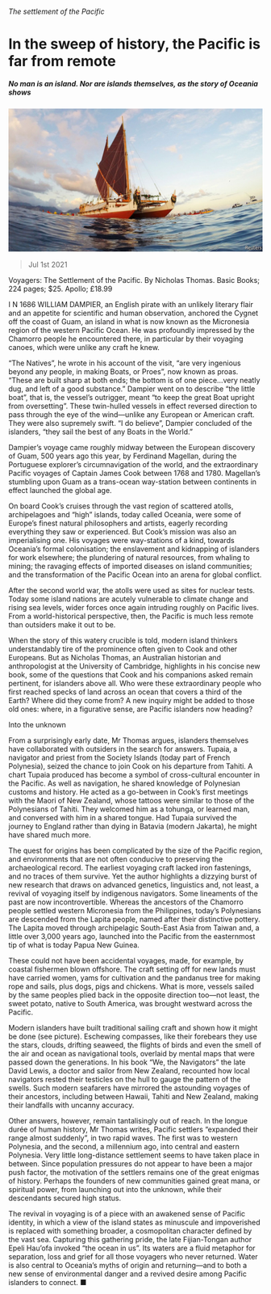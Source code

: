 ###### The settlement of the Pacific

# In the sweep of history, the Pacific is far from remote 

##### No man is an island. Nor are islands themselves, as the story of Oceania shows 

![image](images/20210703_BKP001_0.jpg) 

> Jul 1st 2021 

Voyagers: The Settlement of the Pacific. By Nicholas Thomas. Basic Books; 224 pages; $25. Apollo; £18.99

I N 1686 WILLIAM DAMPIER, an English pirate with an unlikely literary flair and an appetite for scientific and human observation, anchored the Cygnet off the coast of Guam, an island in what is now known as the Micronesia region of the western Pacific Ocean. He was profoundly impressed by the Chamorro people he encountered there, in particular by their voyaging canoes, which were unlike any craft he knew.


“The Natives”, he wrote in his account of the visit, “are very ingenious beyond any people, in making Boats, or Proes”, now known as proas. “These are built sharp at both ends; the bottom is of one piece…very neatly dug, and left of a good substance.” Dampier went on to describe “the little boat”, that is, the vessel’s outrigger, meant “to keep the great Boat upright from oversetting”. These twin-hulled vessels in effect reversed direction to pass through the eye of the wind—unlike any European or American craft. They were also supremely swift. “I do believe”, Dampier concluded of the islanders, “they sail the best of any Boats in the World.”

Dampier’s voyage came roughly midway between the European discovery of Guam, 500 years ago this year, by Ferdinand Magellan, during the Portuguese explorer’s circumnavigation of the world, and the extraordinary Pacific voyages of Captain James Cook between 1768 and 1780. Magellan’s stumbling upon Guam as a trans-ocean way-station between continents in effect launched the global age.

On board Cook’s cruises through the vast region of scattered atolls, archipelagoes and “high” islands, today called Oceania, were some of Europe’s finest natural philosophers and artists, eagerly recording everything they saw or experienced. But Cook’s mission was also an imperialising one. His voyages were way-stations of a kind, towards Oceania’s formal colonisation; the enslavement and kidnapping of islanders for work elsewhere; the plundering of natural resources, from whaling to mining; the ravaging effects of imported diseases on island communities; and the transformation of the Pacific Ocean into an arena for global conflict.

After the second world war, the atolls were used as sites for nuclear tests. Today some island nations are acutely vulnerable to climate change and rising sea levels, wider forces once again intruding roughly on Pacific lives. From a world-historical perspective, then, the Pacific is much less remote than outsiders make it out to be.

When the story of this watery crucible is told, modern island thinkers understandably tire of the prominence often given to Cook and other Europeans. But as Nicholas Thomas, an Australian historian and anthropologist at the University of Cambridge, highlights in his concise new book, some of the questions that Cook and his companions asked remain pertinent, for islanders above all. Who were these extraordinary people who first reached specks of land across an ocean that covers a third of the Earth? Where did they come from? A new inquiry might be added to those old ones: where, in a figurative sense, are Pacific islanders now heading?

Into the unknown

From a surprisingly early date, Mr Thomas argues, islanders themselves have collaborated with outsiders in the search for answers. Tupaia, a navigator and priest from the Society Islands (today part of French Polynesia), seized the chance to join Cook on his departure from Tahiti. A chart Tupaia produced has become a symbol of cross-cultural encounter in the Pacific. As well as navigation, he shared knowledge of Polynesian customs and history. He acted as a go-between in Cook’s first meetings with the Maori of New Zealand, whose tattoos were similar to those of the Polynesians of Tahiti. They welcomed him as a tohunga, or learned man, and conversed with him in a shared tongue. Had Tupaia survived the journey to England rather than dying in Batavia (modern Jakarta), he might have shared much more.

The quest for origins has been complicated by the size of the Pacific region, and environments that are not often conducive to preserving the archaeological record. The earliest voyaging craft lacked iron fastenings, and no traces of them survive. Yet the author highlights a dizzying burst of new research that draws on advanced genetics, linguistics and, not least, a revival of voyaging itself by indigenous navigators. Some lineaments of the past are now incontrovertible. Whereas the ancestors of the Chamorro people settled western Micronesia from the Philippines, today’s Polynesians are descended from the Lapita people, named after their distinctive pottery. The Lapita moved through archipelagic South-East Asia from Taiwan and, a little over 3,000 years ago, launched into the Pacific from the easternmost tip of what is today Papua New Guinea.

These could not have been accidental voyages, made, for example, by coastal fishermen blown offshore. The craft setting off for new lands must have carried women, yams for cultivation and the pandanus tree for making rope and sails, plus dogs, pigs and chickens. What is more, vessels sailed by the same peoples plied back in the opposite direction too—not least, the sweet potato, native to South America, was brought westward across the Pacific.

Modern islanders have built traditional sailing craft and shown how it might be done (see picture). Eschewing compasses, like their forebears they use the stars, clouds, drifting seaweed, the flights of birds and even the smell of the air and ocean as navigational tools, overlaid by mental maps that were passed down the generations. In his book “We, the Navigators” the late David Lewis, a doctor and sailor from New Zealand, recounted how local navigators rested their testicles on the hull to gauge the pattern of the swells. Such modern seafarers have mirrored the astounding voyages of their ancestors, including between Hawaii, Tahiti and New Zealand, making their landfalls with uncanny accuracy.

Other answers, however, remain tantalisingly out of reach. In the longue durée  of human history, Mr Thomas writes, Pacific settlers “expanded their range almost suddenly”, in two rapid waves. The first was to western Polynesia, and the second, a millennium ago, into central and eastern Polynesia. Very little long-distance settlement seems to have taken place in between. Since population pressures do not appear to have been a major push factor, the motivation of the settlers remains one of the great enigmas of history. Perhaps the founders of new communities gained great mana, or spiritual power, from launching out into the unknown, while their descendants secured high status.

The revival in voyaging is of a piece with an awakened sense of Pacific identity, in which a view of the island states as minuscule and impoverished is replaced with something broader, a cosmopolitan character defined by the vast sea. Capturing this gathering pride, the late Fijian-Tongan author Epeli Hau’ofa invoked “the ocean in us”. Its waters are a fluid metaphor for separation, loss and grief for all those voyagers who never returned. Water is also central to Oceania’s myths of origin and returning—and to both a new sense of environmental danger and a revived desire among Pacific islanders to connect. ■

